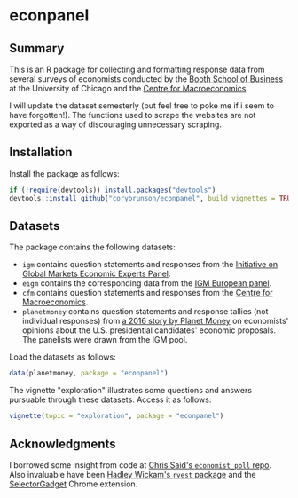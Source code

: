 # econpanel

## Summary

This is an R package for collecting and formatting response data from several surveys of economists conducted by the [Booth School of Business](https://www.chicagobooth.edu/) at the University of Chicago and the [Centre for Macroeconomics](http://cfmsurvey.org/).

I will update the dataset semesterly (but feel free to poke me if i seem to have forgotten!). The functions used to scrape the websites are not exported as a way of discouraging unnecessary scraping.

## Installation

Install the package as follows:

```r
if (!require(devtools)) install.packages("devtools")
devtools::install_github("corybrunson/econpanel", build_vignettes = TRUE)
```

## Datasets

The package contains the following datasets:

* `igm` contains question statements and responses from the [Initiative on Global Markets Economic Experts Panel](http://www.igmchicago.org/igm-economic-experts-panel).
* `eigm` contains the corresponding data from the [IGM European panel](http://www.igmchicago.org/european-economic-experts-panel).
* `cfm` contains question statements and responses from the [Centre for Macroeconomics](http://cfmsurvey.org/).
* `planetmoney` contains question statements and response tallies (not individual responses) from [a 2016 story by Planet Money](http://www.npr.org/sections/money/2016/02/26/468298576/economists-on-candidates-proposals-mostly-bad) on economists' opinions about the U.S. presidential candidates' economic proposals. The panelists were drawn from the IGM pool.

Load the datasets as follows:

```r
data(planetmoney, package = "econpanel")
```

The vignette "exploration" illustrates some questions and answers pursuable through these datasets. Access it as follows:

```r
vignette(topic = "exploration", package = "econpanel")
```

## Acknowledgments

I borrowed some insight from code at [Chris Said's `economist_poll` repo](https://github.com/csaid/economist_poll). Also invaluable have been [Hadley Wickam's `rvest` package](http://blog.rstudio.org/2014/11/24/rvest-easy-web-scraping-with-r/) and the [SelectorGadget](http://selectorgadget.com/) Chrome extension.
